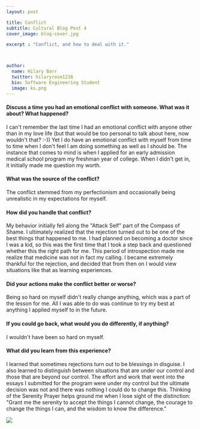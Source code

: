 ```yaml
---
layout: post

title: Conflict
subtitle: Cultural Blog Post 4
cover_image: blog-cover.jpg

excerpt : "Conflict, and how to deal with it."



author:
  name: Hilary Barr
  twitter: hilaryrose1218
  bio: Software Engineering Student
  image: ks.png
---
```


#### Discuss a time you had an emotional conflict with someone. What was it about? What happened? 
I can't remember the last time I had an emotional conflict with anyone other than in my love life (but that would be too personal 
to talk about here, now wouldn't that? :-))  Yet I do have an emotional conflict with myself from time to time when I don't feel I am doing something as well as I should be. The instance that comes to mind is when I applied for an early admission medical
school program my freshman year of college. When I didn't get in, it initially made me question my worth.

#### What was the source of the conflict? 
The conflict stemmed from my perfectionism and occasionally being unrealistic in my expectations for myself.

#### How did you handle that conflict? 
My behavior initially fell along the "Attack Self" part of the Compass of Shame. I ultimately realized that the rejection turned out to be one of the best things that happened to me. I had planned on becoming a doctor since I was a kid, so this was the first time that I took a step back and questioned whether this the right path for me. This period of introspection made me realize that medicine was not in fact my calling. I became extremely thankful for the rejection, and decided that from then on I would view situations like that as learning experiences.

#### Did your actions make the conflict better or worse?
Being so hard on myself didn't really change anything, which was a part of the lesson for me. All I was able to do was continue to try my best at anything I applied myself to in the future.


#### If you could go back, what would you do differently, if anything? 
I wouldn't have been so hard on myself.


#### What did you learn from this experience? 
I learned that sometimes rejections turn out to be blessings in disguise. I also learned to distinguish between situations that are under our control and those that are beyond our control. The effort and work that went into the essays I submitted for the program were under my control but the ultimate decision was not and there was nothing I could do to change this. Thinking of the Serenity Prayer helps ground me when I lose sight of the distinction: "Grant me the serenity to accept the things I cannot change, the courage to change the things I can, and the wisdom to know the difference."



<img src= "http://www.hallerandhug.com/wp-content/uploads/2013/11/line-divider.png"/>
